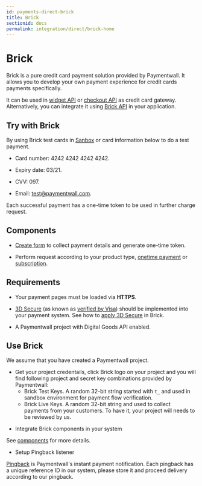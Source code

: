 ```yaml
---
id: payments-direct-brick
title: Brick
sectionid: docs
permalink: integration/direct/brick-home
---
```

# Brick

<div id="payment-form-container">
</div>
<script src="https://api.paymentwall.com/brick/brick.1.4.js"></script>
<script type="text/javascript">
	var brick = new Brick({
		public_key: 't_a93db6bffafdda5c57ab48296fdbba',
		amount: 0.99,
		currency: 'USD',
		container: 'payment-form-container',
		action: 'http://testbed1.stuffio.com/bricktest/brick-doc.php',
		form: {
			merchant: 'Your store',
			product: 'Your goods name',
			pay_button: 'Pay',
			zip: true
		}
	});

	brick.showPaymentForm(function(data) {

	}, function(errors) {
    // handle errors
	});
</script>

Brick is a pure credit card payment solution provided by Paymentwall. It allows you to develop your own payment experience for credit cards payments specifically.

It can be used in [widget API](/integration/widget-home) or [checkout API](/integration/checkout-home) as credit card gateway. Alternatively, you can integrate it using [Brick API](/apis#section-brick-onetime_token) in your application. 

## Try with Brick

By using Brick test cards in [Sanbox](/integration/direct/brick/sandbox) or card information below to do a test payment.

* Card number: 4242 4242 4242 4242.

* Expiry date: 03/21.

* CVV: 097.

* Email: test@paymentwall.com.

Each successful payment has a one-time token to be used in further charge request.

## Components

* [Create form](/integration/direct/brick/create-form) to collect payment details and generate one-time token. 

* Perform request according to your product type, [onetime payment](/integration/direct/brick/charge) or [subscription](/integration/direct/brick/subscription).

## Requirements

* Your payment pages must be loaded via **HTTPS**.

* [3D Secure](http://www.mastercard.com/gateway/implementation_guides/3D-Secure.html) (as known as [verified by Visa](https://www.visaeurope.com/making-integration/verified-by-visa/)) should be implemented into your payment system. See how to [apply 3D Secure](/direct/brick/3dSecure) in Brick.

* A Paymentwall project with Digital Goods API enabled.

## Use Brick

We assume that you have created a Paymentwall project.

+ Get your project credentails, click Brick logo on your project and you will find following project and secret key combinations provided by Paymentwall:
	- Brick Test Keys. A random 32-bit string started with ```t_``` and used in sandbox environment for payment flow verification.
	- Brick Live Keys. A random 32-bit string and used to collect payments from your customers. To have it, your project will needs to be reviewed by us.

* Integrate Brick components in your system

See [components](#components) for more details.

* Setup Pingback listener

[Pingback](/reference/pingback-home) is Paymentwall's instant payment notification. Each pingback has a unique reference ID in our system, please store it and proceed delivery according to our pingback.

